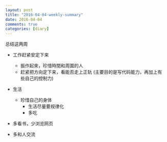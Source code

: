 ```yaml
---
layout: post
title: "2016-04-04-weekly-summary"
date: 2016-04-04
comments: true
categories: [diary]
---
```


总结这两周  

* 工作赶紧安定下来
  - 振作起來，珍惜時間和周圍的人
  - 赶紧把方向定下来，看能否走上正轨 (主要目的是写代码能力，再加上有些自己的控制力)

* 生活
  - 珍惜自己的身体
    + 生活尽量要规律化
    + 多吃
    
* 多看书，少浏览网页

* 多和人交流
